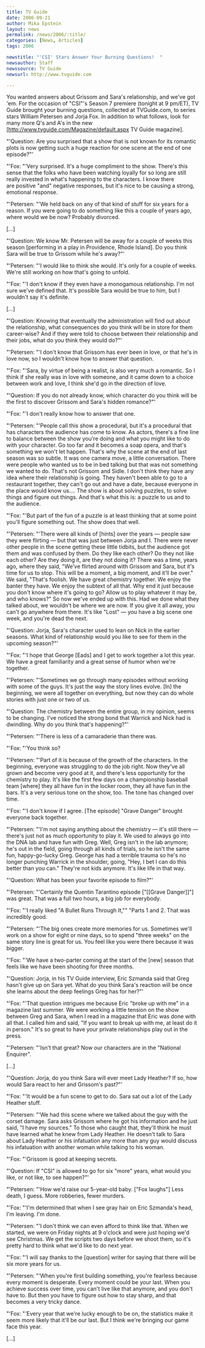 ```yaml
---
title: TV Guide
date: 2006-09-21
author: Mika Epstein
layout: news
permalink: /news/2006/:title/
categories: [News, Articles]
tags: 2006

newstitle: "'CSI' Stars Answer Your Burning Questions!  "
newsauthor: Staff  
newssource: TV Guide  
newsurl: http://www.tvguide.com  

---
```


You wanted answers about Grissom and Sara's relationship, and we've got 'em. For the occasion of "CSI"'s Season 7 premiere (tonight at 9 pm/ET), TV Guide brought your burning questions, collected at TVGuide.com,&nbsp;to series stars William Petersen and Jorja Fox. In addition to what follows, look for many more Q's and A's in the new [http://www.tvguide.com/Magazine/default.aspx TV Guide magazine]. 

"'Question: Are you surprised that a show that is&nbsp;not known&nbsp;for its romantic plots is now getting such a huge reaction for one scene at the end of one episode?"'  
  
"'Fox: "'Very surprised. It's a huge compliment to the show. There's this sense that the folks who have been watching loyally for so long are still really invested in what's happening to the characters. I know there are&nbsp;positive "and" negative responses, but it's nice to be causing a strong, emotional response.  
  
"'Petersen: "'We held back on any of that kind of stuff for six years for a reason. If you were going to do something like this a couple of years ago, where would we be now? Probably divorced. 

[...]

"'Question: We know Mr. Petersen will be away for a couple of weeks this season [performing in a play in Providence, Rhode Island]. Do you think Sara will be true to Grissom while he's away?"'  
  
"'Petersen: "'I would like to think she would. It's only for a couple of weeks. We're still working on how that's going to unfold.  
  
"'Fox: "'I don't know if they even have a monogamous relationship. I'm not sure we've defined that. It's possible Sara would be true to him, but I wouldn't say it's definite. 

[...]

"'Question: Knowing that eventually the administration will find out about the relationship, what consequences do you think will be in store for them career-wise? And if they were told to choose between their relationship and their jobs, what do you think they would do?"'  
  
"'Petersen: "'I don't know that Grissom has ever been in love, or that he's in love now, so I wouldn't know how to answer that question.  
  
"'Fox: "'Sara, by virtue of being a realist, is also very much a romantic. So I think if she really was in love with someone, and it came down to a choice between work and love, I think she'd go in the direction of love.

"'Question: If you do not already know, which character do you think will be the first to discover Grissom and Sara's hidden romance?"'  
  
"'Fox: "'I don't really know how to answer that one.  
  
"'Petersen: "'People call this show a procedural, but it's a procedural that has characters the audience has come to know. As actors, there's a fine line to balance between the show you're doing and what you might like to do with your character. Go too far and it becomes a soap opera, and that's something we won't let happen. That's why the scene at the end of last season was so subtle. It was one camera move, a&nbsp;little conversation. There were people who wanted us to be in bed talking but that was not something we wanted to do. That's not Grissom and Sidle. I don't think they have any idea where their relationship is going. They haven't been able to go to a restaurant together, they can't go out and have a date, because everyone in the place would know us.... The show is about solving puzzles, to solve things and figure out things. And that's what this is:&nbsp;a puzzle to us and to the audience.  
  
"'Fox: "'But part of the fun of a puzzle is at least thinking that&nbsp;at some point you'll figure something out. The show does that well.  
  
"'Petersen: "'There were all kinds of [hints] over the years &#8212; people saw they were flirting &#8212; but that was just between Jorja and I. There were never other people in the scene getting these little tidbits, but the audience got them and was confused by them. Do they like each other? Do they not like each other? Are they doing it, are they not doing it? There was a time, years ago, where they said, "We've flirted around with Grissom and Sara, but it's time for us to stop. This will be a moment, a big moment, and it'll be over." We said, "That's foolish. We have great chemistry together. We enjoy the banter they have. We enjoy the subtext of all that. Why end it just because you don't know where it's going to go? Allow us to play whatever it may be, and who knows?" So now we've ended up with this. Had we done what they talked about, we wouldn't be where we are now. If you give it all away, you can't go anywhere from there. It's like "Lost"&nbsp;&#8212; you have a big scene one week, and you're dead the next. 

"'Question: Jorja, Sara's character used to lean on Nick in the earlier seasons. What kind of relationship would you like to see for them in the upcoming season?"'  
  
"'Fox: "'I hope that George [Eads] and I get to work together a lot this year. We have a great familiarity and a great sense of humor when we're together.  
  
"'Petersen: "'Sometimes we go through many episodes without working with some of the guys. It's just the way the story lines evolve. [In] the beginning, we were all together on everything, but now they can do whole stories with just one or two of us.

"'Question: The chemistry between the entire group, in my opinion, seems to be changing. I've noticed the strong bond that Warrick and Nick had is dwindling. Why do you think that's happening?"'  
  
"'Petersen: "'There is less of a camaraderie than there was.  
  
"'Fox: "'You think so?  
  
"'Petersen: "'Part of it is because of the growth of the characters. In the beginning, everyone was struggling to do the job right. Now they've all grown and become very good at it, and there's less opportunity for the chemistry to play. It's&nbsp;like the first few days on a championship baseball team [where] they all have fun in the locker room, they all have fun in the bars. It's a very serious tone on the show, too. The tone has changed over time.  
  
"'Fox: "'I don't know if I agree. [The episode] "Grave Danger" brought everyone back together.  
  
"'Petersen: "'I'm not saying anything about the chemistry &#8212; it's still there &#8212; there's just not as much opportunity to play it. We used to always go into the DNA lab and have fun with Greg. Well, Greg isn't in the lab anymore; he's out in the field, going through all kinds of trials, so he isn't the same fun, happy-go-lucky Greg. George has had a terrible trauma so he's no longer punching Warrick in the shoulder, going, "Hey, I bet I can do this better than you can." They're not kids anymore. It's like life in that way.

"'Question: What has been your favorite episode to film?"'  
  
"'Petersen: "'Certainly the Quentin Tarantino episode ["[[Grave Danger]]"] was great. That was a full two hours, a big job for everybody.  
  
"'Fox: "'I really liked "A Bullet Runs Through It,"" "Parts&nbsp;1 and 2. That was incredibly good.  
  
"'Petersen: "'The big ones create more memories for us. Sometimes we'll work on a show for&nbsp;eight or&nbsp;nine days, so to spend "three weeks" on the same story line is great for us. You feel like you were there because it was bigger.  
  
"'Fox: "'We have a two-parter coming at the start of the [new] season that feels like we have been shooting for three months.

"'Question: Jorja, in his TV Guide interview, Eric Szmanda said that Greg hasn't give up on Sara yet. What do you think Sara's reaction will be once she learns about the deep feelings Greg has for her?"'  
  
"'Fox: "'That question intrigues me because Eric "broke up with me" in a magazine last summer. We were working a little tension on the show between Greg and Sara, when I read in a magazine that Eric was done with all that. I called him and said, "If you want to break up with me, at least do it in person." It's so great to have your private relationships play out in the press.  
  
"'Petersen: "'Isn't that great? Now our characters are in the "National Enquirer".

[...]

"'Question: Jorja, do you think Sara will ever meet Lady Heather? If so, how would Sara react to her and Grissom's past?"'  
  
"'Fox: "'It would be a fun scene to get to do. Sara sat out a lot of the Lady Heather stuff.  
  
"'Petersen: "'We had this scene where we talked about the guy with the corset damage. Sara asks Grissom where he got his information and he just said, "I have my sources." To those who caught that, they'll think he must have learned what he knew from Lady Heather. He doesn't talk to Sara about Lady Heather or his infatuation any more than any guy would discuss his infatuation with another woman while talking to his woman.  
  
"'Fox: "'Grissom is good at keeping secrets.

"'Question: If "CSI" is allowed to go for six "more" years, what would you like, or not like, to see happen?"'  
  
"'Petersen: "'How we'd raise our 5-year-old baby. ["Fox laughs"] Less death, I guess. More robberies, fewer murders.  
  
"'Fox: "'I'm determined that when I see gray hair on Eric Szmanda's head, I'm leaving. I'm done.  
  
"'Petersen: "'I don't think we can even afford to think like that. When we started, we were on Friday nights at 9 o'clock and were just hoping we'd see Christmas. We get the scripts two days before we shoot them, so it's pretty hard to think what we'd like to do next year.  
  
"'Fox: "'I will say thanks to the [question] writer for saying that there will be six more years for us.  
  
"'Petersen: "'When you're first building something, you're fearless because every moment is desperate. Every moment could be your last. When you achieve success over time, you can't live like that anymore, and you don't have to. But then you have to figure out how to stay sharp, and that becomes a very tricky dance.  
  
"'Fox: "'Every year that we're lucky enough to be on, the statistics make it seem more likely that it'll be our last. But I think we're bringing our game face this year. 

[...]  
